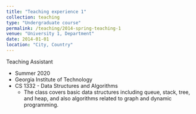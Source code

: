 ```yaml
---
title: "Teaching experience 1"
collection: teaching
type: "Undergraduate course"
permalink: /teaching/2014-spring-teaching-1
venue: "University 1, Department"
date: 2014-01-01
location: "City, Country"
---
```


Teaching Assistant
* Summer 2020
* Georgia Institute of Technology
* CS 1332 - Data Structures and Algorithms
    * The class covers basic data structures including queue, stack, tree, and heap, and also algorithms related to graph and dynamic programming. 
